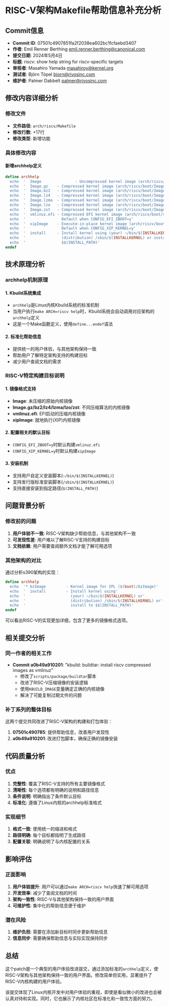 # RISC-V架构Makefile帮助信息补充分析

## Commit信息
- **Commit ID**: 07501c4907851fa2f2038ea602bc1fcfaebd3407
- **作者**: Emil Renner Berthing <emil.renner.berthing@canonical.com>
- **提交日期**: 2024年5月4日
- **标题**: riscv: show help string for riscv-specific targets
- **审核者**: Masahiro Yamada <masahiroy@kernel.org>
- **测试者**: Björn Töpel <bjorn@rivosinc.com>
- **维护者**: Palmer Dabbelt <palmer@rivosinc.com>

## 修改内容详细分析

### 修改文件
- **文件路径**: `arch/riscv/Makefile`
- **修改行数**: +17行
- **修改类型**: 新增功能

### 具体修改内容

#### 新增archhelp定义
```makefile
define archhelp
  echo  '  Image               - Uncompressed kernel image (arch/riscv/boot/Image)'
  echo  '  Image.gz    - Compressed kernel image (arch/riscv/boot/Image.gz)'
  echo  '  Image.bz2   - Compressed kernel image (arch/riscv/boot/Image.bz2)'
  echo  '  Image.lz4   - Compressed kernel image (arch/riscv/boot/Image.lz4)'
  echo  '  Image.lzma  - Compressed kernel image (arch/riscv/boot/Image.lzma)'
  echo  '  Image.lzo   - Compressed kernel image (arch/riscv/boot/Image.lzo)'
  echo  '  Image.zst   - Compressed kernel image (arch/riscv/boot/Image.zst)'
  echo  '  vmlinuz.efi - Compressed EFI kernel image (arch/riscv/boot/vmlinuz.efi)'
  echo  '                Default when CONFIG_EFI_ZBOOT=y'
  echo  '  xipImage    - Execute-in-place kernel image (arch/riscv/boot/xipImage)'
  echo  '                Default when CONFIG_XIP_KERNEL=y'
  echo  '  install     - Install kernel using (your) ~/bin/$(INSTALLKERNEL) or'
  echo  '                (distribution) /sbin/$(INSTALLKERNEL) or install to '
  echo  '                $$(INSTALL_PATH)'
endef
```

## 技术原理分析

### archhelp机制原理

#### 1. Kbuild系统集成
- `archhelp`是Linux内核Kbuild系统的标准机制
- 当用户执行`make ARCH=riscv help`时，Kbuild系统会自动调用对应架构的`archhelp`定义
- 这是一个Make函数定义，使用`define...endef`语法

#### 2. 标准化帮助信息
- 提供统一的用户体验，与其他架构保持一致
- 帮助用户了解特定架构支持的构建目标
- 减少用户查阅文档的需求

### RISC-V特定构建目标说明

#### 1. 镜像格式支持
- **Image**: 未压缩的原始内核镜像
- **Image.gz/bz2/lz4/lzma/lzo/zst**: 不同压缩算法的内核镜像
- **vmlinuz.efi**: EFI启动的压缩内核镜像
- **xipImage**: 就地执行(XIP)内核镜像

#### 2. 配置相关的默认目标
- `CONFIG_EFI_ZBOOT=y`时默认构建`vmlinuz.efi`
- `CONFIG_XIP_KERNEL=y`时默认构建`xipImage`

#### 3. 安装机制
- 支持用户自定义安装脚本(`~/bin/$(INSTALLKERNEL)`)
- 支持发行版标准安装脚本(`/sbin/$(INSTALLKERNEL)`)
- 支持直接安装到指定路径(`$(INSTALL_PATH)`)

## 问题背景分析

### 修改前的问题
1. **用户体验不一致**: RISC-V架构缺少帮助信息，与其他架构不一致
2. **可发现性差**: 用户难以了解RISC-V支持的构建目标
3. **文档依赖**: 用户需要查阅额外文档才能了解可用选项

### 其他架构的对比
通过分析s390架构的实现：
```makefile
define archhelp
  echo	'* bzImage         - Kernel image for IPL ($(boot)/bzImage)'
  echo	'  install         - Install kernel using'
  echo	'                    (your) ~/bin/$(INSTALLKERNEL) or'
  echo	'                    (distribution) /sbin/$(INSTALLKERNEL) or'
  echo	'                    install to $$(INSTALL_PATH)'
endef
```

可以看出RISC-V的实现更加详细，包含了更多的镜像格式选项。

## 相关提交分析

### 同一作者的相关工作
- **Commit a0b49a910201**: "kbuild: buildtar: install riscv compressed images as vmlinuz"
  - 修改了`scripts/package/buildtar`脚本
  - 改进了RISC-V压缩镜像的安装逻辑
  - 使用`KBUILD_IMAGE`变量确定正确的内核镜像
  - 解决了可能复制过期文件的问题

### 补丁系列的整体目标
这两个提交共同改进了RISC-V架构的构建和打包体验：
1. **07501c490785**: 提供帮助信息，改善用户发现性
2. **a0b49a910201**: 改进打包脚本，确保正确的镜像安装

## 代码质量分析

### 优点
1. **完整性**: 覆盖了RISC-V支持的所有主要镜像格式
2. **清晰性**: 每个选项都有明确的说明和路径信息
3. **条件说明**: 明确指出了条件默认目标
4. **标准化**: 遵循了Linux内核的archhelp标准格式

### 实现细节
1. **格式一致**: 使用统一的缩进和格式
2. **路径明确**: 每个目标都指明了生成路径
3. **配置关联**: 明确说明了与内核配置的关系

## 影响评估

### 正面影响
1. **用户体验提升**: 用户可以通过`make ARCH=riscv help`快速了解可用选项
2. **开发效率**: 减少了查阅文档的时间
3. **架构一致性**: RISC-V与其他架构保持一致的用户界面
4. **可维护性**: 集中化的帮助信息便于维护

### 潜在风险
1. **维护负担**: 需要在添加新目标时同步更新帮助信息
2. **信息同步**: 需要确保帮助信息与实际实现保持同步

## 总结

这个patch是一个典型的用户体验改进提交，通过添加标准的`archhelp`定义，使RISC-V架构与其他架构保持一致的用户界面。修改简单但实用，显著提升了RISC-V内核构建的用户体验。

该提交体现了Linux内核开发中对用户体验的重视，即使是看似微小的改进也会被认真对待和实现。同时，它也展示了内核社区在标准化和一致性方面的努力。